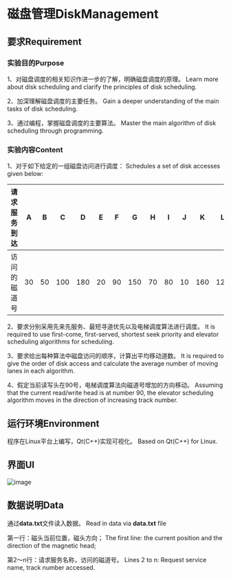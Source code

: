 # 磁盘管理DiskManagement

## 要求Requirement

### 实验目的Purpose

1、对磁盘调度的相关知识作进一步的了解，明确磁盘调度的原理。
Learn more about disk scheduling and clarify the principles of disk scheduling.

2、加深理解磁盘调度的主要任务。
Gain a deeper understanding of the main tasks of disk scheduling.

3、通过编程，掌握磁盘调度的主要算法。
Master the main algorithm of disk scheduling through programming.

### 实验内容Content

1、对于如下给定的一组磁盘访问进行调度：
Schedules a set of disk accesses given below:

| 请求服务到达 | A   | B   | C   | D   | E   | F   | G   | H   | I   | J   | K   | L   | M   | N   |
| ------------ | --- | --- | --- | --- | --- | --- | --- | --- | --- | --- | --- | --- | --- | --- |
| 访问的磁道号 | 30  | 50  | 100 | 180 | 20  | 90  | 150 | 70  | 80  | 10  | 160 | 120 | 40  | 110 |

2、要求分别采用先来先服务、最短寻道优先以及电梯调度算法进行调度。
It is required to use first-come, first-served, shortest seek priority and elevator scheduling algorithms for scheduling.

3、要求给出每种算法中磁盘访问的顺序，计算出平均移动道数。
It is required to give the order of disk access and calculate the average number of moving lanes in each algorithm.

4、假定当前读写头在90号，电梯调度算法向磁道号增加的方向移动。
Assuming that the current read/write head is at number 90, the elevator scheduling algorithm moves in the direction of increasing track number.

## 运行环境Environment

程序在Linux平台上编写，Qt(C++)实现可视化。
Based on Qt(C++) for Linux.

## 界面UI

![image](https://github.com/BattleforAzeroth/DiskManagement/blob/main/2022-02-23%2011-27-27%20%E7%9A%84%E5%B1%8F%E5%B9%95%E6%88%AA%E5%9B%BE.png)

## 数据说明Data

通过**data.txt**文件读入数据。
Read in data via **data.txt** file

第一行：磁头当前位置，磁头方向；
The first line: the current position and the direction of the magnetic head;

第2～n行：请求服务名称，访问的磁道号。
Lines 2 to n: Request service name, track number accessed.

